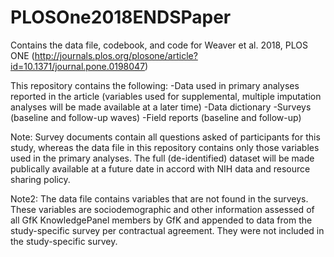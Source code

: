 # PLOSOne2018ENDSPaper
Contains the data file, codebook, and code for Weaver et al. 2018, PLOS ONE (http://journals.plos.org/plosone/article?id=10.1371/journal.pone.0198047)

This repository contains the following:
-Data used in primary analyses reported in the article (variables used for supplemental, multiple imputation analyses will be made available at a later time)
-Data dictionary
-Surveys (baseline and follow-up waves) 
-Field reports (baseline and follow-up)

Note: Survey documents contain all questions asked of participants for this study, whereas the data file in this repository contains only those variables used in the primary analyses. The full (de-identified) dataset will be made publically available at a future date in accord with NIH data and resource sharing policy. 

Note2: The data file contains variables that are not found in the surveys. These variables are sociodemographic and other information assessed of all GfK KnowledgePanel members by GfK and appended to data from the study-specific survey per contractual agreement. They were not included in the study-specific survey. 
